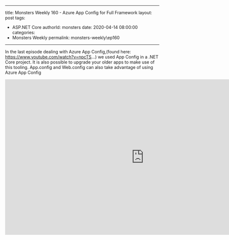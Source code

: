
---
title: Monsters Weekly 160 -  Azure App Config for Full Framework
layout: post
tags: 
  - ASP.NET Core
authorId: monsters
date: 2020-04-14 08:00:00
categories:
  - Monsters Weekly
permalink: monsters-weekly\ep160
---

In the last episode dealing with Azure App Config,(found here: https://www.youtube.com/watch?v=npcTS...) we used App Config in a .NET Core project. It is also possible to upgrade your older apps to make use of this tooling. App.config and Web.config can also take advantage of using Azure App Config

<iframe width="905" height="509" src="https://www.youtube.com/embed/AVxG3N6jjlQ" frameborder="0" allow="accelerometer; autoplay; encrypted-media; gyroscope; picture-in-picture" allowfullscreen></iframe>
